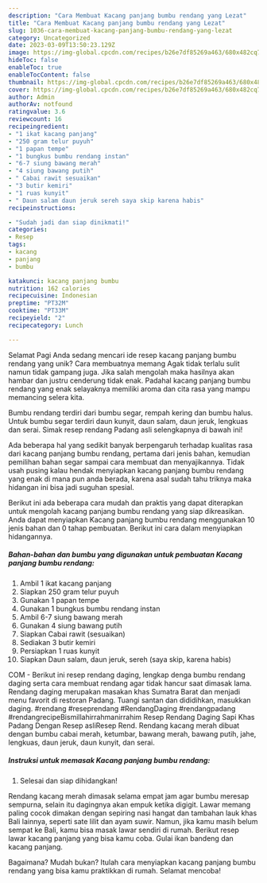 ```yaml
---
description: "Cara Membuat Kacang panjang bumbu rendang yang Lezat"
title: "Cara Membuat Kacang panjang bumbu rendang yang Lezat"
slug: 1036-cara-membuat-kacang-panjang-bumbu-rendang-yang-lezat
category: Uncategorized
date: 2023-03-09T13:50:23.129Z
image: https://img-global.cpcdn.com/recipes/b26e7df85269a463/680x482cq70/kacang-panjang-bumbu-rendang-foto-resep-utama.jpg
hideToc: false
enableToc: true
enableTocContent: false
thumbnail: https://img-global.cpcdn.com/recipes/b26e7df85269a463/680x482cq70/kacang-panjang-bumbu-rendang-foto-resep-utama.jpg
cover: https://img-global.cpcdn.com/recipes/b26e7df85269a463/680x482cq70/kacang-panjang-bumbu-rendang-foto-resep-utama.jpg
author: Admin
authorAv: notfound
ratingvalue: 3.6
reviewcount: 16
recipeingredient:
- "1 ikat kacang panjang"
- "250 gram telur puyuh"
- "1 papan tempe"
- "1 bungkus bumbu rendang instan"
- "6-7 siung bawang merah"
- "4 siung bawang putih"
- " Cabai rawit sesuaikan"
- "3 butir kemiri"
- "1 ruas kunyit"
- " Daun salam daun jeruk sereh saya skip karena habis"
recipeinstructions:

- "Sudah jadi dan siap dinikmati!"
categories:
- Resep
tags:
- kacang
- panjang
- bumbu

katakunci: kacang panjang bumbu 
nutrition: 162 calories
recipecuisine: Indonesian
preptime: "PT32M"
cooktime: "PT33M"
recipeyield: "2"
recipecategory: Lunch

---
```



Selamat Pagi Anda sedang mencari ide resep kacang panjang bumbu rendang yang unik? Cara membuatnya memang Agak tidak terlalu sulit namun tidak gampang juga. Jika salah mengolah maka hasilnya akan hambar dan justru cenderung tidak enak. Padahal kacang panjang bumbu rendang yang enak selayaknya memiliki aroma dan cita rasa yang mampu memancing selera kita.


Bumbu rendang terdiri dari bumbu segar, rempah kering dan bumbu halus. Untuk bumbu segar terdiri daun kunyit, daun salam, daun jeruk, lengkuas dan serai. Simak resep rendang Padang asli selengkapnya di bawah ini!

Ada beberapa hal yang sedikit banyak berpengaruh terhadap kualitas rasa dari kacang panjang bumbu rendang, pertama dari jenis bahan, kemudian pemilihan bahan segar sampai cara membuat dan menyajikannya. Tidak usah pusing kalau hendak menyiapkan kacang panjang bumbu rendang yang enak di mana pun anda berada, karena asal sudah tahu triknya maka hidangan ini bisa jadi suguhan spesial.


Berikut ini ada beberapa cara mudah dan praktis yang dapat diterapkan untuk mengolah kacang panjang bumbu rendang yang siap dikreasikan. Anda dapat menyiapkan Kacang panjang bumbu rendang menggunakan 10 jenis bahan dan 0 tahap pembuatan. Berikut ini cara dalam menyiapkan hidangannya.

<!--inarticleads1-->

##### Bahan-bahan dan bumbu yang digunakan untuk pembuatan Kacang panjang bumbu rendang:

1. Ambil 1 ikat kacang panjang
1. Siapkan 250 gram telur puyuh
1. Gunakan 1 papan tempe
1. Gunakan 1 bungkus bumbu rendang instan
1. Ambil 6-7 siung bawang merah
1. Gunakan 4 siung bawang putih
1. Siapkan  Cabai rawit (sesuaikan)
1. Sediakan 3 butir kemiri
1. Persiapkan 1 ruas kunyit
1. Siapkan  Daun salam, daun jeruk, sereh (saya skip, karena habis)


COM - Berikut ini resep rendang daging, lengkap denga bumbu rendang daging serta cara membuat rendang agar tidak hancur saat dimasak lama. Rendang daging merupakan masakan khas Sumatra Barat dan menjadi menu favorit di restoran Padang. Tuangi santan dan dididihkan, masukkan daging. #rendang #reseprendang #RendangDaging #rendangpadang #rendangrecipeBismillahirrahmanirrahim Resep Rendang Daging Sapi Khas Padang Dengan Resep asliResep Rend. Rendang kacang merah dibuat dengan bumbu cabai merah, ketumbar, bawang merah, bawang putih, jahe, lengkuas, daun jeruk, daun kunyit, dan serai. 

<!--inarticleads2-->

##### Instruksi untuk memasak Kacang panjang bumbu rendang:


1. Selesai dan siap dihidangkan!

Rendang kacang merah dimasak selama empat jam agar bumbu meresap sempurna, selain itu dagingnya akan empuk ketika digigit. Lawar memang paling cocok dimakan dengan sepiring nasi hangat dan tambahan lauk khas Bali lainnya, seperti sate lilit dan ayam suwir. Namun, jika kamu masih belum sempat ke Bali, kamu bisa masak lawar sendiri di rumah. Berikut resep lawar kacang panjang yang bisa kamu coba. Gulai ikan bandeng dan kacang panjang. 

Bagaimana? Mudah bukan? Itulah cara menyiapkan kacang panjang bumbu rendang yang bisa kamu praktikkan di rumah. Selamat mencoba!
